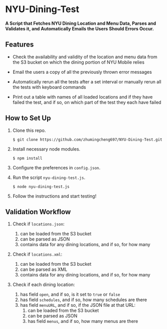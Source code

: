 # NYU-Dining-Test

**A Script that Fetches NYU Dining Location and Menu Data, Parses and Validates it, and Automatically Emails the Users Should Errors Occur.**

## Features

- Check the availability and validity of the location and menu data from the S3 bucket on which the dining portion of NYU Mobile relies

- Email the users a copy of all the previously thrown error messages

- Automatically rerun all the tests after a set interval or manually rerun all the tests with keyboard commands

- Print out a table with names of all loaded locations and if they have failed the test, and if so, on which part of the test they each have failed

## How to Set Up

1. Clone this repo.
    ```
    $ git clone https://github.com/zhumingcheng697/NYU-Dining-Test.git
    ```
   
2. Install necessary node modules.
    ```
    $ npm install
    ```
   
3. Configure the preferences in `config.json`.

4. Run the script `nyu-dining-test.js`.
    ```
    $ node nyu-dining-test.js
    ```
   
5. Follow the instructions and start testing!

## Validation Workflow

1. Check if `locations.json`:
    1. can be loaded from the S3 bucket
    2. can be parsed as JSON
    3. contains data for any dining locations, and if so, for how many
    
2. Check if `locations.xml`:
    1. can be loaded from the S3 bucket
    2. can be parsed as XML
    3. contains data for any dining locations, and if so, for how many
    
3. Check if each dining location:
    1. has field `open`, and if so, is it set to `true` or `false`
    2. has field `schedules`, and if so, how many schedules are there
    3. has field `menuURL`, and if so, if the JSON file at that URL:
        1. can be loaded from the S3 bucket
        2. can be parsed as JSON
        3. has field `menus`, and if so, how many menus are there